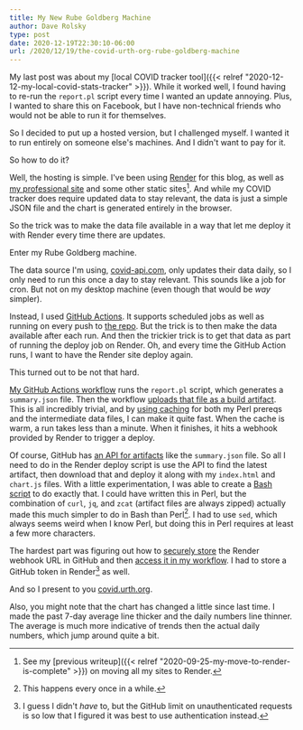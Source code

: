 ```yaml
---
title: My New Rube Goldberg Machine
author: Dave Rolsky
type: post
date: 2020-12-19T22:30:10-06:00
url: /2020/12/19/the-covid-urth-org-rube-goldberg-machine
---
```


My last post was about my [local COVID tracker tool]({{< relref
"2020-12-12-my-local-covid-stats-tracker" >}}). While it worked well, I found having to re-run the `report.pl`
script every time I wanted an update annoying. Plus, I wanted to share this on Facebook, but I have non-technical
friends who would not be able to run it for themselves.

So I decided to put up a hosted version, but I challenged myself. I wanted it to run entirely on
someone else's machines. And I didn't want to pay for it.

So how to do it?

Well, the hosting is simple. I've been using [Render](https://render.com/) for this blog, as well as
[my professional site](https://www.houseabsolute.com/) and some other static sites[^3]. And while my
COVID tracker does require updated data to stay relevant, the data is just a simple JSON file and
the chart is generated entirely in the browser.

So the trick was to make the data file available in a way that let me deploy it with Render every
time there are updates.

Enter my Rube Goldberg machine.

The data source I'm using, [covid-api.com](https://covid-api.com/), only updates their data daily,
so I only need to run this once a day to stay relevant. This sounds like a job for cron. But not on
my desktop machine (even though that would be _way_ simpler).

Instead, I used [GitHub Actions](https://github.com/features/actions). It supports scheduled jobs as
well as running on every push to [the repo](https://github.com/houseabsolute/local-covid-tracker/).
But the trick is to then make the data available after each run. And then the trickier trick is to
get that data as part of running the deploy job on Render. Oh, and every time the GitHub Action
runs, I want to have the Render site deploy again.

This turned out to be not that hard.

[My GitHub Actions workflow](https://github.com/houseabsolute/local-covid-tracker/blob/master/.github/workflows/update.yml)
runs the `report.pl` script, which generates a `summary.json` file. Then the workflow
[uploads that file as a build artifact](https://github.com/marketplace/actions/upload-a-build-artifact).
This is all incredibly trivial, and by [using caching](https://github.com/actions/cache) for both my
Perl prereqs and the intermediate data files, I can make it quite fast. When the cache is warm, a
run takes less than a minute. When it finishes, it hits a webhook provided by Render to trigger a
deploy.

Of course, GitHub has
[an API for artifacts](https://docs.github.com/en/free-pro-team@latest/rest/reference/actions#artifacts)
like the `summary.json` file. So all I need to do in the Render deploy script is use the API to find
the latest artifact, then download that and deploy it along with my `index.html` and `chart.js`
files. With a little experimentation, I was able to create a
[Bash script](https://github.com/houseabsolute/local-covid-tracker/blob/master/deploy.sh) to do
exactly that. I could have written this in Perl, but the combination of `curl`, `jq`, and `zcat`
(artifact files are always zipped) actually made this much simpler to do in Bash than Perl[^1]. I
had to use `sed`, which always seems weird when I know Perl, but doing this in Perl requires at
least a few more characters.

The hardest part was figuring out how to
[securely store](https://docs.github.com/en/free-pro-team@latest/actions/reference/encrypted-secrets)
the Render webhook URL in GitHub and then
[access it in my workflow](https://docs.github.com/en/free-pro-team@latest/actions/reference/encrypted-secrets).
I had to store a GitHub token in Render[^2] as well.

And so I present to you [covid.urth.org](https://covid.urth.org/).

Also, you might note that the chart has changed a little since last time. I made the past 7-day
average line thicker and the daily numbers line thinner. The average is much more indicative of
trends then the actual daily numbers, which jump around quite a bit.

[^1]: This happens every once in a while.

[^2]:
    I guess I didn't _have_ to, but the GitHub limit on unauthenticated requests is so low that I
    figured it was best to use authentication instead.

[^3]:
    See my [previous writeup]({{< relref
    "2020-09-25-my-move-to-render-is-complete" >}}) on moving all my sites to Render.
